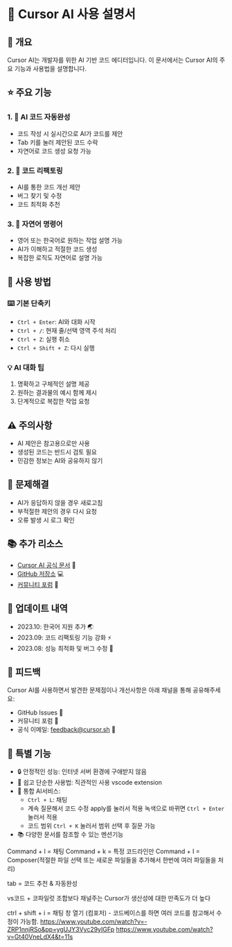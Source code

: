 # 🚀 Cursor AI 사용 설명서

## 📝 개요
Cursor AI는 개발자를 위한 AI 기반 코드 에디터입니다. 이 문서에서는 Cursor AI의 주요 기능과 사용법을 설명합니다.

## ⭐ 주요 기능

### 1. 🤖 AI 코드 자동완성
- 코드 작성 시 실시간으로 AI가 코드를 제안
- Tab 키를 눌러 제안된 코드 수락
- 자연어로 코드 생성 요청 가능

### 2. 🔄 코드 리팩토링
- AI를 통한 코드 개선 제안
- 버그 찾기 및 수정
- 코드 최적화 추천

### 3. 💬 자연어 명령어
- 영어 또는 한국어로 원하는 작업 설명 가능
- AI가 이해하고 적절한 코드 생성
- 복잡한 로직도 자연어로 설명 가능

## 🎯 사용 방법

### ⌨️ 기본 단축키
- `Ctrl + Enter`: AI와 대화 시작
- `Ctrl + /`: 현재 줄/선택 영역 주석 처리
- `Ctrl + Z`: 실행 취소
- `Ctrl + Shift + Z`: 다시 실행

### 💡 AI 대화 팁
1. 명확하고 구체적인 설명 제공
2. 원하는 결과물의 예시 함께 제시
3. 단계적으로 복잡한 작업 요청

## ⚠️ 주의사항
- AI 제안은 참고용으로만 사용
- 생성된 코드는 반드시 검토 필요
- 민감한 정보는 AI와 공유하지 않기

## 🔧 문제해결
- AI가 응답하지 않을 경우 새로고침
- 부적절한 제안의 경우 다시 요청
- 오류 발생 시 로그 확인

## 📚 추가 리소스
- [Cursor AI 공식 문서](https://cursor.sh/docs) 📖
- [GitHub 저장소](https://github.com/getcursor/cursor) 💻
- [커뮤니티 포럼](https://community.cursor.sh) 👥

## 📅 업데이트 내역
- 2023.10: 한국어 지원 추가 🌏
- 2023.09: 코드 리팩토링 기능 강화 ⚡
- 2023.08: 성능 최적화 및 버그 수정 🐛

## 📢 피드백
Cursor AI를 사용하면서 발견한 문제점이나 개선사항은 아래 채널을 통해 공유해주세요:
- GitHub Issues 🐙
- 커뮤니티 포럼 👥
- 공식 이메일: feedback@cursor.sh 📧

## 💫 특별 기능
- 🔒 안정적인 성능: 인터넷 서버 환경에 구애받지 않음
- 🎯 쉽고 단순한 사용법: 직관적인 사용 vscode extension
- 🤖 통합 AI서비스:
  - `Ctrl + L`: 채팅
  - 계속 질문해서 코드 수정 apply를 눌러서 적용 녹색으로 바뀌면 `Ctrl + Enter` 눌러서 적용
  - 코드 범위 `Ctrl + K` 눌러서 범위 선택 후 질문 가능
- 📚 다양한 문서를 참조할 수 있는 멘션기능


Command + l = 채팅
Command + k =  특정 코드라인만
Command + I = Composer(적절한 파일 선택 또는 새로운 파일들을 추가해서 한번에 여러 파일들을 처리)

tab = 코드 추천 & 자동완성

vs코드 + 코파일럿 조합보다 채널주는 Cursor가 생산성에 대한 만족도가 더 높다

ctrl + shift + i = 채팅 창 열기 (컴포저) - 코드베이스를 하면 여러 코드를 참고해서 수정이 가능함.
https://www.youtube.com/watch?v=-ZRP1nnjRSo&pp=ygUJY3Vyc29yIGFp
https://www.youtube.com/watch?v=Gt40VneLdX4&t=11s